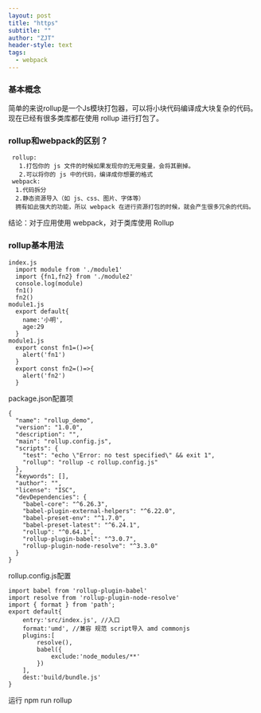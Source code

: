 ```yaml
---
layout: post
title: "https"
subtitle: ""
author: "ZJT"
header-style: text
tags:
  - webpack
---
```


### 基本概念

简单的来说rollup是一个Js模块打包器，可以将小块代码编译成大块复杂的代码。现在已经有很多类库都在使用 rollup 进行打包了。

### rollup和webpack的区别？

```
 rollup:
   1.打包你的 js 文件的时候如果发现你的无用变量，会将其删掉。
   2.可以将你的 js 中的代码，编译成你想要的格式
 webpack:
  1.代码拆分
  2.静态资源导入（如 js、css、图片、字体等）
  拥有如此强大的功能，所以 webpack 在进行资源打包的时候，就会产生很多冗余的代码。
```
结论：对于应用使用 webpack，对于类库使用 Rollup

### rollup基本用法

```
index.js
  import module from './module1'
  import {fn1,fn2} from './module2'
  console.log(module)
  fn1()
  fn2()
module1.js
  export default{
    name:'小明',
    age:29
  }
module1.js
  export const fn1=()=>{
    alert('fn1')
  }
  export const fn2=()=>{
    alert('fn2')
  }
```
package.json配置项
```
{
  "name": "rollup_demo",
  "version": "1.0.0",
  "description": "",
  "main": "rollup.config.js",
  "scripts": {
    "test": "echo \"Error: no test specified\" && exit 1",
    "rollup": "rollup -c rollup.config.js"
  },
  "keywords": [],
  "author": "",
  "license": "ISC",
  "devDependencies": {
    "babel-core": "^6.26.3",
    "babel-plugin-external-helpers": "^6.22.0",
    "babel-preset-env": "^1.7.0",
    "babel-preset-latest": "^6.24.1",
    "rollup": "^0.64.1",
    "rollup-plugin-babel": "^3.0.7",
    "rollup-plugin-node-resolve": "^3.3.0"
  }
}
```
rollup.config.js配置
```
import babel from 'rollup-plugin-babel'
import resolve from 'rollup-plugin-node-resolve'
import { format } from 'path';
export default{
    entry:'src/index.js', //入口
    format:'umd', //兼容 规范 script导入 amd commonjs
    plugins:[
        resolve(),
        babel({
            exclude:'node_modules/**'
        })
    ],
    dest:'build/bundle.js'
}
```
运行 npm run rollup 



